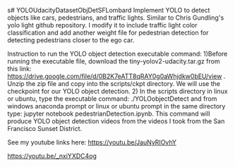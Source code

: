 s# YOLOUdacityDatasetObjDetSFLombard
Implement YOLO to detect objects like cars, pedestrians, and traffic lights.  Similar to Chris Gundling's yolo light github repository.
I modify it to include traffic light color classification and add another weight file for pedestrian detection for detecting pedestrians
closer to the ego car.

Instruction to run the YOLO object detection executable command: 
1)Before running the executable file, download the tiny-yolov2-udacity.tar.gz from this link: https://drive.google.com/file/d/0B2K7eATT8qRAY0g0aWhjdkw0bEU/view . Unzip the zip file and copy into the scripts/ckpt directory. We will use the checkpoint for our YOLO object detection. 
2) In the scripts directory in linux or ubuntu, type the executable command: ./YOLOobjectDetect and from windows anaconda prompt or linux or ubuntu prompt in the same directory type: jupyter notebook pedestrianDetection.ipynb. This command will produce YOLO object detection videos from the videos I took from the San Francisco Sunset District.

See my youtube links here:
https://youtu.be/JauNyRIOvhY

https://youtu.be/_nxiYXDC4og

